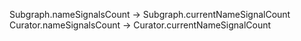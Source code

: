 
Subgraph.nameSignalsCount -> Subgraph.currentNameSignalCount
Curator.nameSignalsCount -> Curator.currentNameSignalCount